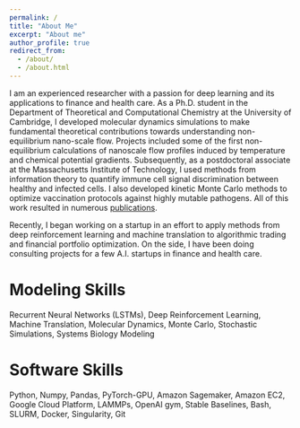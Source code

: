 ```yaml
---
permalink: /
title: "About Me"
excerpt: "About me"
author_profile: true
redirect_from: 
  - /about/
  - /about.html
---
```


I am an experienced researcher with a passion for deep learning and its applications to finance and health care. As a Ph.D. student in the Department of Theoretical and Computational Chemistry at the University of Cambridge, I developed molecular dynamics simulations to make fundamental theoretical contributions towards understanding non-equilibrium nano-scale flow.
Projects included some of the first non-equilibrium calculations of nanoscale flow profiles induced by temperature and chemical potential gradients. Subsequently, as a postdoctoral associate at the Massachusetts Institute of Technology, I used methods from information theory to quantify immune cell signal discrimination between healthy and infected cells. I also developed kinetic Monte Carlo methods to optimize vaccination protocols against highly mutable pathogens. All of this work resulted in numerous [publications](https://rganti.github.io/publications/).

Recently, I began working on a startup in an effort to apply methods from deep reinforcement learning and machine translation to algorithmic trading and financial portfolio optimization.
On the side, I have been doing consulting projects for a few A.I. startups in finance and health care.

Modeling Skills
======
Recurrent Neural Networks (LSTMs), Deep Reinforcement Learning, Machine Translation, Molecular Dynamics, Monte Carlo, Stochastic Simulations, Systems Biology Modeling

Software Skills
======
Python, Numpy, Pandas, PyTorch-GPU, Amazon Sagemaker, Amazon EC2, Google Cloud Platform, LAMMPs, OpenAI gym, Stable Baselines, Bash, SLURM, Docker, Singularity, Git